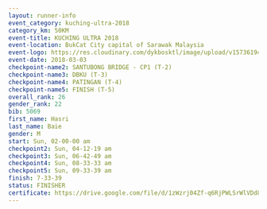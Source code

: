 ```yaml
--- 
layout: runner-info 
event_category: kuching-ultra-2018 
category_km: 50KM 
event-title: KUCHING ULTRA 2018 
event-location: BukCat City capital of Sarawak Malaysia 
event-logo: https://res.cloudinary.com/dykbosktl/image/upload/v1573619473/Logo/kuching-ultra-2018-logo_tlpvm5.png 
event-date: 2018-03-03 
checkpoint-name2: SANTUBONG BRIDGE - CP1 (T-2) 
checkpoint-name3: DBKU (T-3) 
checkpoint-name4: PATINGAN (T-4) 
checkpoint-name5: FINISH (T-5) 
overall_rank: 26
gender_rank: 22
bib: 5069
first_name: Hasri
last_name: Baie
gender: M
start: Sun, 02-00-00 am
checkpoint2: Sun, 04-12-19 am
checkpoint3: Sun, 06-42-49 am
checkpoint4: Sun, 08-33-33 am
checkpoint5: Sun, 09-33-39 am
finish: 7-33-39
status: FINISHER
certificate: https://drive.google.com/file/d/1zWzrj04Zf-q6RjPWLSrWlVDd8L-jR8p7/view?usp=sharing","CERTIFICATE")
--- 
```

